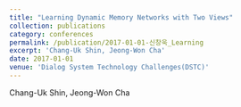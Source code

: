 ```yaml
---
title: "Learning Dynamic Memory Networks with Two Views"
collection: publications
category: conferences
permalink: /publication/2017-01-01-신창욱_Learning
excerpt: 'Chang-Uk Shin, Jeong-Won Cha'
date: 2017-01-01
venue: 'Dialog System Technology Challenges(DSTC)'
---
```

Chang-Uk Shin, Jeong-Won Cha
